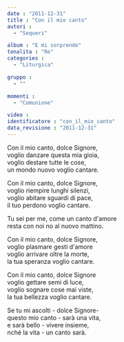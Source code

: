 ```yaml
---
date : "2011-12-31"
title : "Con il mio canto"
autori : 
  - "Sequeri"

album : "E mi sorprende"
tonalita : "Re"
categories : 
  - "Liturgica"

gruppo : 
  - ""

momenti : 
  - "Comunione"

video : 
identificatore : "con_il_mio_canto"
data_revisione : "2011-12-31"
---
```

  
  
  
Con il mio canto, dolce Signore,  
voglio danzare questa mia gioia,  
voglio destare tutte le cose,  
un mondo nuovo voglio cantare.  
  
  
Con il mio canto, dolce Signore,  
voglio riempire lunghi silenzi,  
voglio abitare sguardi di pace,  
il tuo perdono voglio cantare.  
  
  
  
Tu sei per me, come un canto d'amore  
resta con noi no al nuovo mattino.  
  
  
  
  
Con il mio canto, dolce Signore,  
voglio plasmare gesti d'amore  
voglio arrivare oltre la morte,  
la tua speranza voglio cantare.  
  
Con il mio canto, dolce Signore  
voglio gettare semi di luce,  
voglio sognare cose mai viste,  
la tua bellezza voglio cantare.  
  
  
  
  
Se tu mi ascolti - dolce Signore-  
questo mio canto - sarà una vita,  
e sarà bello - vivere insieme,  
nché la vita - un canto sarà.  
  
  
  
